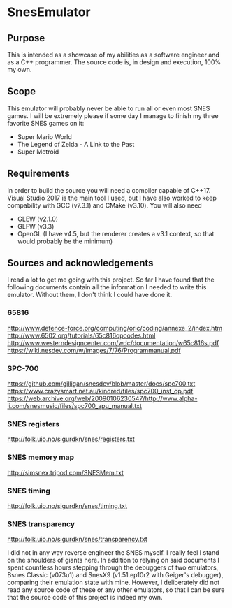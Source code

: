 # SnesEmulator
## Purpose
This is intended as a showcase of my abilities as a software engineer and as a C++ programmer. The source code is, in design and execution, 100% my own.

## Scope
This emulator will probably never be able to run all or even most SNES games. I will be extremely please if some day I manage to finish my three favorite SNES games on it:
* Super Mario World
* The Legend of Zelda - A Link to the Past
* Super Metroid

## Requirements
In order to build the source you will need a compiler capable of C++17. Visual Studio 2017 is the main tool I used, but I have also worked to keep compability with GCC (v7.3.1) and CMake (v3.10). You will also need
* GLEW (v2.1.0)
* GLFW (v3.3)
* OpenGL (I have v4.5, but the renderer creates a v3.1 context, so that would probably be the minimum)

## Sources and acknowledgements
I read a lot to get me going with this project. So far I have found that the following documents contain all the information I needed to write this emulator. Without them, I don't think I could have done it.
### 65816
http://www.defence-force.org/computing/oric/coding/annexe_2/index.htm
http://www.6502.org/tutorials/65c816opcodes.html
http://www.westerndesigncenter.com/wdc/documentation/w65c816s.pdf
https://wiki.nesdev.com/w/images/7/76/Programmanual.pdf
### SPC-700
https://github.com/gilligan/snesdev/blob/master/docs/spc700.txt
https://www.crazysmart.net.au/kindred/files/spc700_inst_op.pdf
https://web.archive.org/web/20090106230547/http://www.alpha-ii.com/snesmusic/files/spc700_apu_manual.txt
### SNES registers
http://folk.uio.no/sigurdkn/snes/registers.txt
### SNES memory map
http://simsnex.tripod.com/SNESMem.txt
### SNES timing
http://folk.uio.no/sigurdkn/snes/timing.txt
### SNES transparency
http://folk.uio.no/sigurdkn/snes/transparency.txt

I did not in any way reverse engineer the SNES myself. I really feel I stand on the shoulders of giants here. In addition to relying on said documents I spent countless hours stepping through the debuggers of two emulators, Bsnes Classic (v073u1) and SnesX9 (v1.51.ep10r2 with Geiger's debugger), comparing their emulation state with mine. However, I deliberately did not read any source code of these or any other emulators, so that I can be sure that the source code of this project is indeed my own.
